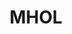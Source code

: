 ---
title: MHOL
crosslinks:
- MHOC
- MHOCPress
- MHOCStrangersBar
- DowningStreet
- DailyChronicle
- MHOCMeta
- MHolyrood
- MHOLVote
---